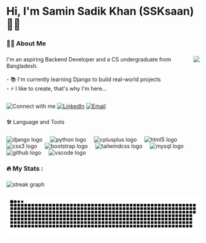 ###

<h1>Hi, I'm Samin Sadik Khan (SSKsaan) 👋🏼</h1>

###

<h3>👩‍💻  About Me</h3>

###

<img align="right" height="150" src="https://media.giphy.com/media/KLFzCSOfW7AVKMlDJ5/giphy.gif"/>

###

<p>I'm an aspiring Backend Developer and a CS undergraduate from Bangladesh.<br><br>- 📚 I'm currently learning Django to build real-world projects<br>- ⚡ I like to create, that's why I'm here...</p>

###

![Connect with me](https://img.shields.io/badge/Connect_with_me:-black?labelColor=555555)
[![LinkedIn](https://img.shields.io/badge/LinkedIn-%230077B5.svg?logo=linkedin&logoColor=white)](https://linkedin.com/in/ssksaan)
[![Email](https://img.shields.io/badge/Email-D14836?logo=gmail&logoColor=white)](mailto:saminsadikkhan@gmail.com)

###

<h>🛠 Language and Tools</h3>

###

<div>
  <img src="https://skillicons.dev/icons?i=django" height="40" alt="django logo"  />
  <img width="12" />
  <img src="https://cdn.jsdelivr.net/gh/devicons/devicon/icons/python/python-original.svg" height="40" alt="python logo"  />
  <img width="12" />
  <img src="https://cdn.jsdelivr.net/gh/devicons/devicon/icons/cplusplus/cplusplus-original.svg" height="40" alt="cplusplus logo"  />
  <img width="12" />
  <img src="https://cdn.jsdelivr.net/gh/devicons/devicon/icons/html5/html5-original.svg" height="40" alt="html5 logo"  />
  <img width="12" />
  <img src="https://cdn.jsdelivr.net/gh/devicons/devicon/icons/css3/css3-original.svg" height="40" alt="css3 logo"  />
  <img width="12" />
  <img src="https://cdn.jsdelivr.net/gh/devicons/devicon/icons/bootstrap/bootstrap-original.svg" height="40" alt="bootstrap logo"  />
  <img width="12" />
  <img src="https://skillicons.dev/icons?i=tailwind" height="40" alt="tailwindcss logo"  />
  <img width="12" />
  <img src="https://skillicons.dev/icons?i=mysql" height="40" alt="mysql logo"  />
  <img width="12" />
  <img src="https://skillicons.dev/icons?i=github" height="40" alt="github logo"  />
  <img width="12" />
  <img src="https://skillicons.dev/icons?i=vscode" height="40" alt="vscode logo"  />
</div>

###

<h3>🔥   My Stats :</h3>

###

<div>
  <img src="https://streak-stats.demolab.com?user=ssksaan&locale=en&mode=daily&theme=react&hide_border=false&border_radius=5&order=3" height="220" alt="streak graph"  />
</div>

###

<picture>
  <source media="(prefers-color-scheme: dark)" srcset="https://raw.githubusercontent.com/ssksaan/ssksaan/output/github-snake-dark.svg" />
  <source media="(prefers-color-scheme: light)" srcset="https://raw.githubusercontent.com/ssksaan/ssksaan/output/github-snake.svg" />
  <img alt="github-snake" src="https://raw.githubusercontent.com/ssksaan/ssksaan/output/github-snake.svg" />
</picture>

###
